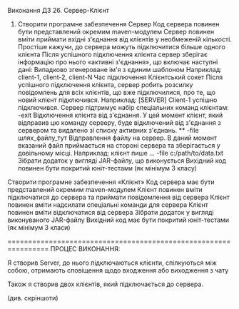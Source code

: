 Виконання ДЗ 26. Сервер-Клієнт

1. Створити програмне забезпечення Сервер
Код сервера повинен бути представлений окремим maven-модулем
Сервер повинен вміти приймати вхідні з'єднання від клієнтів у необмеженій кількості. Простіше кажучи, до сервера можуть підключитися більше одного клієнта
Після успішного підключення клієнта сервер зберігає інформацію про нього «активні з'єднання», що включає наступні дані:
Випадково згенероване ім'я з єдиним шаблоном
Наприклад: client-1, client-2, client-N
Час підключення
Клієнтський сокет
Після успішного підключення клієнта, сервер робить розсилку повідомлень для всіх клієнтів, що вже підключилися, про те, що новий клієнт підключився.
Наприклад: [SERVER] Client-1 успішно підключився.
Сервер підтримує набір спеціальних команд клієнтам:
-exit
Відключення клієнта від з'єднання.
У цей момент клієнт, який відправив цю команду серверу, буде відключений від з'єднання з сервером та видалено зі списку активних з'єднань.
** -file шлях_файлу_тут
Відправлення файлу на сервер.
В даний момент вказаний файл приймається на стороні сервера та зберігається у довільному місці.
Наприклад: клієнт пише ... -file c:/path/to/data.txt
Зібрати додаток у вигляді JAR-файлу, що виконується
Вихідний код повинен бути покритий юніт-тестами (як мінімум 3 класу)

Створити програмне забезпечення «Клієнт»
Код сервера має бути представлений окремим maven-модулем
Клієнт повинен вміти підключатися до сервера та приймати повідомлення від сервера
Клієнт повинен вміти надсилати спеціальні команди для сервера
Клієнт повинен вміти відключатися від сервера
Зібрати додаток у вигляді виконуваного JAR-файлу
Вихідний код має бути покритий юніт-тестами (як мінімум 3 класи)

================================================================
ПРОЦЕС ВИКОНАННЯ:

Я створив Server, до нього підключаються клієнти, спілкуються між собою, отримають сповіщення щодо входження або виходження з чату

Також я створив двох клієнтів, який підключається до сервера. 

(див. скріншоти)

